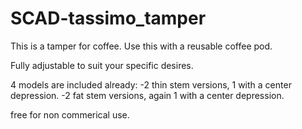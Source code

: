 # SCAD-tassimo_tamper

This is a tamper for coffee.
Use this with a reusable coffee pod.

Fully adjustable to suit your specific desires.

4 models are included already:
-2 thin stem versions, 1 with a center depression.
-2 fat stem versions, again 1 with a center depression.

free for non commerical use.
